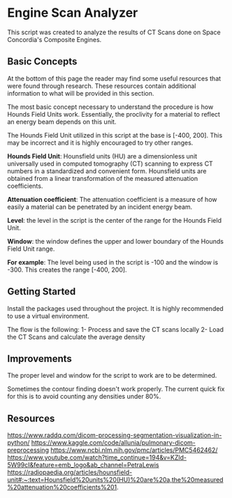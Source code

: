 # Engine Scan Analyzer

This script was created to analyze the results of CT Scans done on Space Concordia's Composite Engines.

## Basic Concepts

At the bottom of this page the reader may find some useful resources that were found through research. These resources contain additional information to what will be provided in this section.

The most basic concept necessary to understand the procedure is how Hounds Field Units work. Essentially, the proclivity for a material to reflect an energy beam depends on this unit.

The Hounds Field Unit utilized in this script at the base is [-400, 200]. This may be incorrect and it is highly encouraged to try other ranges.

**Hounds Field Unit**: Hounsfield units (HU) are a dimensionless unit universally used in computed tomography (CT) scanning to express CT numbers in a standardized and convenient form. Hounsfield units are obtained from a linear transformation of the measured attenuation coefficients.

**Attenuation coefficient**: The attenuation coefficient is a measure of how easily a material can be penetrated by an incident energy beam.

**Level**: the level in the script is the center of the range for the Hounds Field Unit.

**Window**: the window defines the upper and lower boundary of the Hounds Field Unit range.

**For example**: The level being used in the script is -100 and the window is -300. This creates the range [-400, 200].

## Getting Started

Install the packages used throughout the project. It is highly recommended to use a virtual environment.

The flow is the following:
1- Process and save the CT scans locally
2- Load the CT Scans and calculate the average density

## Improvements

The proper level and window for the script to work are to be determined. 

Sometimes the contour finding doesn't work properly. The current quick fix for this is to avoid counting any densities under 80%.

## Resources
https://www.raddq.com/dicom-processing-segmentation-visualization-in-python/
https://www.kaggle.com/code/allunia/pulmonary-dicom-preprocessing
https://www.ncbi.nlm.nih.gov/pmc/articles/PMC5462462/
https://www.youtube.com/watch?time_continue=194&v=KZld-5W99cI&feature=emb_logo&ab_channel=PetraLewis
https://radiopaedia.org/articles/hounsfield-unit#:~:text=Hounsfield%20units%20(HU)%20are%20a,the%20measured%20attenuation%20coefficients%201.
